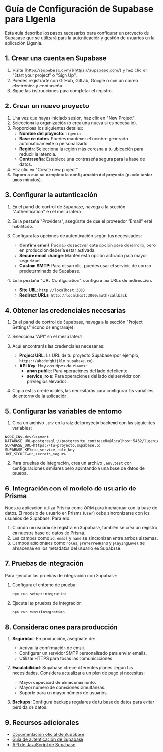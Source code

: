 # Guía de Configuración de Supabase para Ligenia

Esta guía describe los pasos necesarios para configurar un proyecto de Supabase que se utilizará para la autenticación y gestión de usuarios en la aplicación Ligenia.

## 1. Crear una cuenta en Supabase

1. Visita [https://supabase.com/](https://supabase.com/) y haz clic en "Start your project" o "Sign Up".
2. Puedes registrarte con GitHub, GitLab, Google o con un correo electrónico y contraseña.
3. Sigue las instrucciones para completar el registro.

## 2. Crear un nuevo proyecto

1. Una vez que hayas iniciado sesión, haz clic en "New Project".
2. Selecciona la organización (o crea una nueva si es necesario).
3. Proporciona los siguientes detalles:
   - **Nombre del proyecto**: `ligenia`
   - **Base de datos**: Puedes mantener el nombre generado automáticamente o personalizarlo.
   - **Región**: Selecciona la región más cercana a tu ubicación para reducir la latencia.
   - **Contraseña**: Establece una contraseña segura para la base de datos.
4. Haz clic en "Create new project".
5. Espera a que se complete la configuración del proyecto (puede tardar unos minutos).

## 3. Configurar la autenticación

1. En el panel de control de Supabase, navega a la sección "Authentication" en el menú lateral.
2. En la pestaña "Providers", asegúrate de que el proveedor "Email" esté habilitado.
3. Configura las opciones de autenticación según tus necesidades:
   - **Confirm email**: Puedes desactivar esta opción para desarrollo, pero en producción debería estar activada.
   - **Secure email change**: Mantén esta opción activada para mayor seguridad.
   - **Custom SMTP**: Para desarrollo, puedes usar el servicio de correo predeterminado de Supabase.

4. En la pestaña "URL Configuration", configura las URLs de redirección:
   - **Site URL**: `http://localhost:3000`
   - **Redirect URLs**: `http://localhost:3000/auth/callback`

## 4. Obtener las credenciales necesarias

1. En el panel de control de Supabase, navega a la sección "Project Settings" (icono de engranaje).
2. Selecciona "API" en el menú lateral.
3. Aquí encontrarás las credenciales necesarias:
   - **Project URL**: La URL de tu proyecto Supabase (por ejemplo, `https://abcdefghijklm.supabase.co`).
   - **API Key**: Hay dos tipos de claves:
     - **anon public**: Para operaciones del lado del cliente.
     - **service_role**: Para operaciones del lado del servidor con privilegios elevados.

4. Copia estas credenciales, las necesitarás para configurar las variables de entorno de la aplicación.

## 5. Configurar las variables de entorno

1. Crea un archivo `.env` en la raíz del proyecto backend con las siguientes variables:

```
NODE_ENV=development
DATABASE_URL=postgresql://postgres:tu_contraseña@localhost:5432/ligenia
SUPABASE_URL=https://tu-proyecto.supabase.co
SUPABASE_KEY=tu_service_role_key
JWT_SECRET=un_secreto_seguro
```

2. Para pruebas de integración, crea un archivo `.env.test` con configuraciones similares pero apuntando a una base de datos de prueba.

## 6. Integración con el modelo de usuario de Prisma

Nuestra aplicación utiliza Prisma como ORM para interactuar con la base de datos. El modelo de usuario en Prisma (`User`) debe sincronizarse con los usuarios de Supabase. Para ello:

1. Cuando un usuario se registra en Supabase, también se crea un registro en nuestra base de datos de Prisma.
2. Los campos como `id`, `email` y `name` se sincronizan entre ambos sistemas.
3. Campos adicionales como `roles`, `preferredHand` y `playingLevel` se almacenan en los metadatos del usuario en Supabase.

## 7. Pruebas de integración

Para ejecutar las pruebas de integración con Supabase:

1. Configura el entorno de prueba:
   ```bash
   npm run setup:integration
   ```

2. Ejecuta las pruebas de integración:
   ```bash
   npm run test:integration
   ```

## 8. Consideraciones para producción

1. **Seguridad**: En producción, asegúrate de:
   - Activar la confirmación de email.
   - Configurar un servidor SMTP personalizado para enviar emails.
   - Utilizar HTTPS para todas las comunicaciones.

2. **Escalabilidad**: Supabase ofrece diferentes planes según tus necesidades. Considera actualizar a un plan de pago si necesitas:
   - Mayor capacidad de almacenamiento.
   - Mayor número de conexiones simultáneas.
   - Soporte para un mayor número de usuarios.

3. **Backups**: Configura backups regulares de tu base de datos para evitar pérdida de datos.

## 9. Recursos adicionales

- [Documentación oficial de Supabase](https://supabase.com/docs)
- [Guía de autenticación de Supabase](https://supabase.com/docs/guides/auth)
- [API de JavaScript de Supabase](https://supabase.com/docs/reference/javascript/introduction) 